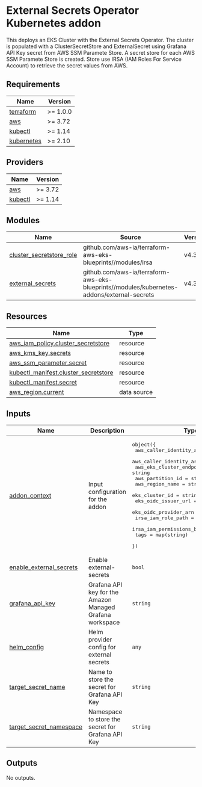 # External Secrets Operator Kubernetes addon

This deploys an EKS Cluster with the External Secrets Operator. The cluster is populated with a ClusterSecretStore and ExternalSecret using Grafana API Key secret from AWS SSM Paramete Store. A secret store for each AWS SSM Paramete Store is created. Store use IRSA (IAM Roles For Service Account) to retrieve the secret values from AWS.

<!-- BEGINNING OF PRE-COMMIT-TERRAFORM DOCS HOOK -->
## Requirements

| Name | Version |
|------|---------|
| <a name="requirement_terraform"></a> [terraform](#requirement\_terraform) | >= 1.0.0 |
| <a name="requirement_aws"></a> [aws](#requirement\_aws) | >= 3.72 |
| <a name="requirement_kubectl"></a> [kubectl](#requirement\_kubectl) | >= 1.14 |
| <a name="requirement_kubernetes"></a> [kubernetes](#requirement\_kubernetes) | >= 2.10 |

## Providers

| Name | Version |
|------|---------|
| <a name="provider_aws"></a> [aws](#provider\_aws) | >= 3.72 |
| <a name="provider_kubectl"></a> [kubectl](#provider\_kubectl) | >= 1.14 |

## Modules

| Name | Source | Version |
|------|--------|---------|
| <a name="module_cluster_secretstore_role"></a> [cluster\_secretstore\_role](#module\_cluster\_secretstore\_role) | github.com/aws-ia/terraform-aws-eks-blueprints//modules/irsa | v4.32.0 |
| <a name="module_external_secrets"></a> [external\_secrets](#module\_external\_secrets) | github.com/aws-ia/terraform-aws-eks-blueprints//modules/kubernetes-addons/external-secrets | v4.32.0 |

## Resources

| Name | Type |
|------|------|
| [aws_iam_policy.cluster_secretstore](https://registry.terraform.io/providers/hashicorp/aws/latest/docs/resources/iam_policy) | resource |
| [aws_kms_key.secrets](https://registry.terraform.io/providers/hashicorp/aws/latest/docs/resources/kms_key) | resource |
| [aws_ssm_parameter.secret](https://registry.terraform.io/providers/hashicorp/aws/latest/docs/resources/ssm_parameter) | resource |
| [kubectl_manifest.cluster_secretstore](https://registry.terraform.io/providers/gavinbunney/kubectl/latest/docs/resources/manifest) | resource |
| [kubectl_manifest.secret](https://registry.terraform.io/providers/gavinbunney/kubectl/latest/docs/resources/manifest) | resource |
| [aws_region.current](https://registry.terraform.io/providers/hashicorp/aws/latest/docs/data-sources/region) | data source |

## Inputs

| Name | Description | Type | Default | Required |
|------|-------------|------|---------|:--------:|
| <a name="input_addon_context"></a> [addon\_context](#input\_addon\_context) | Input configuration for the addon | <pre>object({<br>    aws_caller_identity_account_id = string<br>    aws_caller_identity_arn        = string<br>    aws_eks_cluster_endpoint       = string<br>    aws_partition_id               = string<br>    aws_region_name                = string<br>    eks_cluster_id                 = string<br>    eks_oidc_issuer_url            = string<br>    eks_oidc_provider_arn          = string<br>    irsa_iam_role_path             = string<br>    irsa_iam_permissions_boundary  = string<br>    tags                           = map(string)<br>  })</pre> | n/a | yes |
| <a name="input_enable_external_secrets"></a> [enable\_external\_secrets](#input\_enable\_external\_secrets) | Enable external-secrets | `bool` | `true` | no |
| <a name="input_grafana_api_key"></a> [grafana\_api\_key](#input\_grafana\_api\_key) | Grafana API key for the Amazon Managed Grafana workspace | `string` | n/a | yes |
| <a name="input_helm_config"></a> [helm\_config](#input\_helm\_config) | Helm provider config for external secrets | `any` | `{}` | no |
| <a name="input_target_secret_name"></a> [target\_secret\_name](#input\_target\_secret\_name) | Name to store the secret for Grafana API Key | `string` | n/a | yes |
| <a name="input_target_secret_namespace"></a> [target\_secret\_namespace](#input\_target\_secret\_namespace) | Namespace to store the secret for Grafana API Key | `string` | n/a | yes |

## Outputs

No outputs.
<!-- END OF PRE-COMMIT-TERRAFORM DOCS HOOK -->
